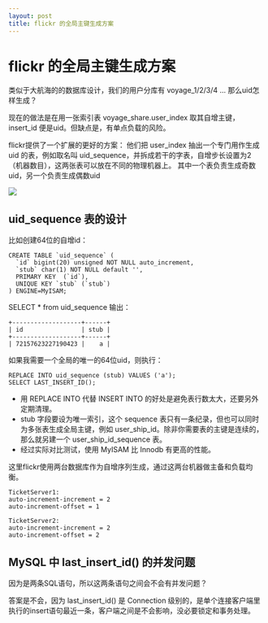 ```yaml
---
layout: post
title: flickr 的全局主键生成方案
---
```


# flickr 的全局主键生成方案

类似于大航海的的数据库设计，我们的用户分库有 voyage_1/2/3/4 ...
那么uid怎样生成？

现在的做法是在用一张索引表 voyage_share.user_index 取其自增主键，insert_id 便是uid。但缺点是，有单点负载的风险。

flickr提供了一个扩展的更好的方案：
他们把 user_index 抽出一个专门用作生成 uid 的表，例如取名叫 uid_sequence，并拆成若干的字表，自增步长设置为2（机器数目），这两张表可以放在不同的物理机器上。
其中一个表负责生成奇数uid，另一个负责生成偶数uid

![](http://ww1.sinaimg.cn/large/67a6a651gw1dujgqcx9ncj.jpg)

## uid_sequence 表的设计

比如创建64位的自增id：  

    CREATE TABLE `uid_sequence` (  
      `id` bigint(20) unsigned NOT NULL auto_increment,  
      `stub` char(1) NOT NULL default '',  
      PRIMARY KEY  (`id`),  
      UNIQUE KEY `stub` (`stub`)  
    ) ENGINE=MyISAM;

SELECT * from uid_sequence 输出：  
  
    +-------------------+------+  
    | id                | stub |  
    +-------------------+------+  
    | 72157623227190423 |    a |  

如果我需要一个全局的唯一的64位uid，则执行：  

    REPLACE INTO uid_sequence (stub) VALUES ('a');  
    SELECT LAST_INSERT_ID();  

- 用 REPLACE INTO 代替 INSERT INTO 的好处是避免表行数太大，还要另外定期清理。
- stub 字段要设为唯一索引，这个 sequence 表只有一条纪录，但也可以同时为多张表生成全局主键，例如 user_ship_id。除非你需要表的主键是连续的，那么就另建一个 user_ship_id_sequence 表。
- 经过实际对比测试，使用 MyISAM 比 Innodb 有更高的性能。

这里flickr使用两台数据库作为自增序列生成，通过这两台机器做主备和负载均衡。  
  
    TicketServer1: 
    auto-increment-increment = 2  
    auto-increment-offset = 1  
  
    TicketServer2:
    auto-increment-increment = 2  
    auto-increment-offset = 2  

## MySQL 中 last_insert_id() 的并发问题

因为是两条SQL语句，所以这两条语句之间会不会有并发问题？

答案是不会，因为 last_insert_id() 是 Connection 级别的，是单个连接客户端里执行的insert语句最近一条，客户端之间是不会影响，没必要锁定和事务处理。

